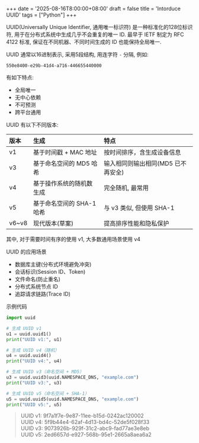 +++
date = '2025-08-16T8:00:00+08:00'
draft = false
title = 'Intorduce UUID'
tags = ["Python"]
+++

UUID(Universally Unique Identifier, 通用唯一标识符) 是一种标准化的128位标识符, 用于在分布式系统中生成几乎不会重复的唯一 ID. 最早于 IETF 制定为 RFC 4122 标准, 保证在不同机器、不同时间生成的 ID 也能保持全局唯一.

UUID 通常以16进制表示, 采用5段结构, 用连字符 `-` 分隔, 例如:

```
550e8400-e29b-41d4-a716-446655440000
```

有如下特点:

- 全局唯一
- 无中心依赖
- 不可预测
- 跨平台通用

UUID 有以下不同版本:

| 版本  | 生成                      | 特点                               |
| :---- | :------------------------ | :--------------------------------- |
| v1    | 基于时间戳 + MAC 地址     | 按时间排序，含生成设备信息         |
| v3    | 基于命名空间的 MD5 哈希   | 输入相同则输出相同(MD5 已不再安全) |
| v4    | 基于操作系统的随机数生成  | 完全随机, 最常用                   |
| v5    | 基于命名空间的 SHA-1 哈希 | 与 v3 类似, 但使用 SHA-1           |
| v6~v8 | 现代版本(草案)            | 提高排序性能和隐私保护             |

其中, 对于需要时间有序的使用 v1, 大多数通用场景使用 v4

UUID 的应用场景

- 数据库主键(分布式环境避免冲突)
- 会话标识(Session ID、Token)
- 文件命名(防止重名)
- 分布式系统节点 ID
- 追踪请求链路(Trace ID)

示例代码

```Python
import uuid

# 生成 UUID v1
u1 = uuid.uuid1()
print("UUID v1:", u1)

# 生成 UUID v4（随机）
u4 = uuid.uuid4()
print("UUID v4:", u4)

# 生成 UUID v3（命名空间 + MD5）
u3 = uuid.uuid3(uuid.NAMESPACE_DNS, "example.com")
print("UUID v3:", u3)

# 生成 UUID v5（命名空间 + SHA-1）
u5 = uuid.uuid5(uuid.NAMESPACE_DNS, "example.com")
print("UUID v5:", u5)
```

> UUID v1: 9f7a1f7e-9e87-11ee-b15d-0242ac120002  
> UUID v4: 5f9b44e4-62af-4d13-bd4c-52de5f028f33  
> UUID v3: 9073926b-929f-31c2-abc9-fad77ae3e8eb  
> UUID v5: 2ed6657d-e927-568b-95e1-2665a8aea6a2
